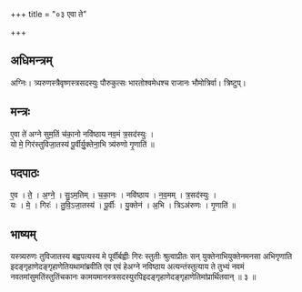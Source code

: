 +++
title = "०३ एवा ते"

+++
## अधिमन्त्रम्
अग्निः। त्र्यरुणस्त्रैवृष्णस्त्रसदस्युः पौरुकुत्सः भारतोश्वमेधश्च राजानः भौमोत्रिर्वा। त्रिष्टुप्।

## मन्त्रः
ए॒वा ते॑ अग्ने सुम॒तिं च॑का॒नो नवि॑ष्ठाय नव॒मं त्र॒सद॑स्युः ।  
यो मे॒ गिर॑स्तुविजा॒तस्य॑ पू॒र्वीर्यु॒क्तेना॒भि त्र्य॑रुणो गृ॒णाति॑ ॥

## पदपाठः
ए॒व । ते॒ । अ॒ग्ने॒ । सु॒ऽम॒तिम् । च॒का॒नः । नवि॑ष्ठाय । न॒व॒मम् । त्र॒सद॑स्युः ।  
यः । मे॒ । गिरः॑ । तु॒वि॒ऽजा॒तस्य॑ । पू॒र्वीः । यु॒क्तेन॑ । अ॒भि । त्रिऽअ॑रुणः । गृ॒णाति॑ ॥

## भाष्यम्
यस्त्र्यरुणः तुविजातस्य बह्वपत्यस्य मे पूर्वीर्बह्वीः गिरः स्तुतीः श्रुत्वाप्रीतः सन् युक्तेनाभियुक्तेनमनसा अभिगृणाति इदङ्गृहाणेदङ्गृहाणेतियथामांब्रवीति एव एवं हेअग्ने नविष्ठाय अत्यन्तंस्तुत्याय ते तुभ्यं नवमं नवतमांसुमतिंस्तुतिंचकानः कामयमानस्त्रसदस्युरपिइदङ्गृहाणेदङ्गृहाणेतिमांप्रार्थितवान् ॥ ३ ॥